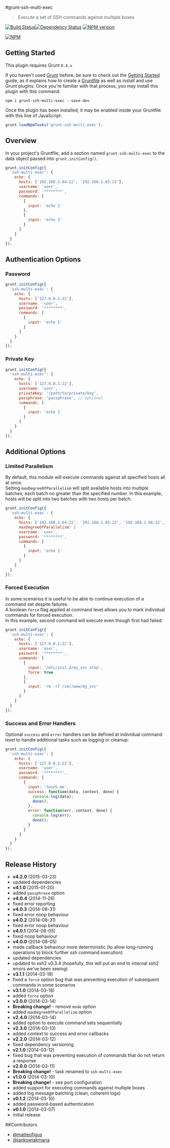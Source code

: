#grunt-ssh-multi-exec
> Execute a set of SSH commands against multiple boxes

[![Build Status](https://semaphoreci.com/api/v1/projects/32a3b1ae-251c-48d1-ba91-9cd3106f7135/380458/badge.png)](https://semaphoreci.com/ArnoldZokas/grunt-ssh-multi-exec)[![Dependency Status](https://david-dm.org/ArnoldZokas/grunt-ssh-multi-exec.svg)](https://david-dm.org/ArnoldZokas/grunt-ssh-multi-exec) [![NPM version](https://badge.fury.io/js/grunt-ssh-multi-exec.svg)](http://badge.fury.io/js/grunt-ssh-multi-exec)

[![NPM](https://nodei.co/npm/grunt-ssh-multi-exec.png?downloads=true&stars=true)](https://nodei.co/npm/grunt-ssh-multi-exec)

## Getting Started
This plugin requires Grunt `0.4.x`

If you haven't used [Grunt](http://gruntjs.com/) before, be sure to check out the [Getting Started](http://gruntjs.com/getting-started) guide, as it explains how to create a [Gruntfile](http://gruntjs.com/sample-gruntfile) as well as install and use Grunt plugins. Once you're familiar with that process, you may install this plugin with this command:

```shell
npm i grunt-ssh-multi-exec --save-dev
```

Once the plugin has been installed, it may be enabled inside your Gruntfile with this line of JavaScript:

```js
grunt.loadNpmTasks('grunt-ssh-multi-exec');
```

## Overview
In your project's Gruntfile, add a section named `grunt-ssh-multi-exec` to the data object passed into `grunt.initConfig()`.

```js
grunt.initConfig({
  'ssh-multi-exec': {
    echo: {
      hosts: ['192.168.1.64:22', '192.168.1.65:22'],
      username: 'user',
      password: '********',
      commands: [
        {
          input: 'echo 1'
        },
        {
          input: 'echo 2'
        }
      ]
    }
  }
});
```

## Authentication Options
### Password
```js
grunt.initConfig({
  'ssh-multi-exec': {
    echo: {
      hosts: ['127.0.0.1:22'],
      username: 'user',
      password: '********',
      commands: [
        {
          input: 'echo 1'
        }
      ]
    }
  }
});
```

### Private Key
```js
grunt.initConfig({
  'ssh-multi-exec': {
    echo: {
      hosts: ['127.0.0.1:22'],
      username: 'user',
      privateKey: '/path/to/private/key',
      passphrase: 'passphrase', // optional
      commands: [
        {
          input: 'echo 1'
        }
      ]
    }
  }
});
```

## Additional Options
### Limited Parallelism
By default, this module will execute commands against all specified hosts all at once.<br />
Setting `maxDegreeOfParallelism` will split available hosts into multiple batches; each batch no greater than the specified number. In this example, hosts will be split into two batches with two hosts per batch:
```js
grunt.initConfig({
  'ssh-multi-exec': {
    echo: {
      hosts: ['192.168.1.64:22', '192.168.1.65:22', '192.168.1.66:22', '192.168.1.67:22'],
      maxDegreeOfParallelism: 2
      username: 'user',
      password: '********',
      commands: [
        {
          input: 'echo 1'
        }
      ]
    }
  }
});
```

### Forced Execution
In some scenarios it is useful to be able to continue execution of a command set despite failures.<br />
A boolean `force` flag applied at command level allows you to mark individual commands for forced execution.<br />
In this example, second command will execute even though first had failed:
```js
grunt.initConfig({
  'ssh-multi-exec': {
    echo: {
      hosts: ['127.0.0.1:22'],
      username: 'user',
      password: '********',
      commands: [
        {
          input: '/etc/init.d/my_svc stop',
          force: true
        },
        {
          input: 'rm -rf /var/www/my_svc'
        }
      ]
    }
  }
});
```

### Success and Error Handlers
Optional `success` and `error` handlers can be defined at individual command level to handle additional tasks such as logging or cleanup:
```js
grunt.initConfig({
  'ssh-multi-exec': {
    echo: {
      hosts: ['127.0.0.1:22'],
      username: 'user',
      password: '********',
      commands: [
        {
          input: 'touch me',
          success: function(data, context, done) {
            console.log(data);
            done();
          },
          error: function(err, context, done) {
            console.log(err);
            done();
          }
        }
      ]
    }
  }
});
```

## Release History
* **v4.2.0** (2015-03-23)
 * updated dependencies
* **v4.1.0** (2015-01-20)
 * added `passphrase` option
* **v4.0.4** (2014-11-26)
 * fixed error reporting
* **v4.0.3** (2014-08-31)
 * fixed error noop behaviour
* **v4.0.2** (2014-08-31)
 * fixed error noop behaviour
* **v4.0.1** (2014-08-05)
 * fixed noop behaviour
* **v4.0.0** (2014-08-05)
 * made callback behaviour more deterministic (to allow long-running operations to block further ssh command execution)
 * updated dependencies
 * updated to ssh2 v0.3.4 (hopefully, this will put an end to internal ssh2 errors we've been seeing)
* **v3.1.1** (2014-03-19)
 * fixed a `force` option bug that was preventing execution of subsequent commands in some scenarios
* **v3.1.0** (2014-03-18)
 * added `force` option
* **v3.0.0** (2014-03-14)
 * **Breaking change!** - remove `mode` option
 * added `maxDegreeOfParallelism` option
* **v2.4.0** (2014-03-14)
 * added option to execute command sets sequentially
* **v2.3.0** (2014-03-13)
 * added context to success and error callbacks
* **v2.2.0** (2014-03-12)
 * fixed dependency versioning
* **v2.1.0** (2014-03-12)
 * fixed bug that was preventing execution of commands that do not return a response
* **v2.0.0** (2014-03-11)
 * **Breaking change!** - task renamed to `ssh-multi-exec`
* **v1.0.0** (2014-03-10)
 * **Breaking change!** - see port configuration
 * added support for executing commands against multiple boxes
 * added log message batching (clean, coherent logs)
* **v0.1.2** (2014-03-10)
 * added password-based authentication
* **v0.1.0** (2014-03-07)
 * initial release

##Contributors
* [@matteofigus](https://github.com/matteofigus)
* [@jankowiakmaria](https://github.com/jankowiakmaria)
